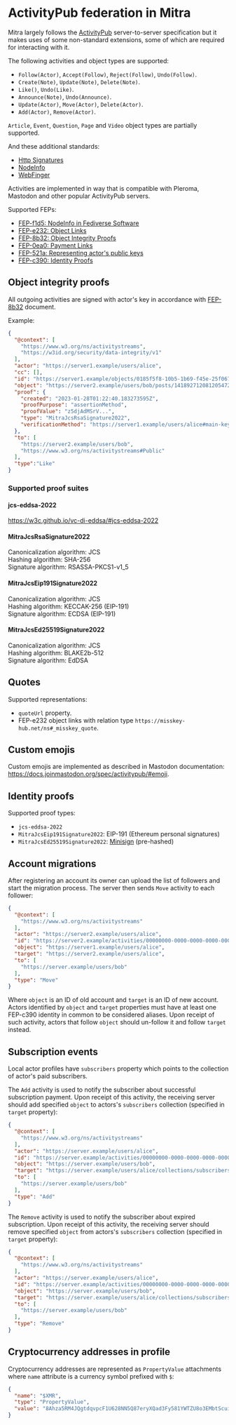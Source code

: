 # ActivityPub federation in Mitra

Mitra largely follows the [ActivityPub](https://www.w3.org/TR/activitypub/) server-to-server specification but it makes uses of some non-standard extensions, some of which are required for interacting with it.

The following activities and object types are supported:

- `Follow(Actor)`, `Accept(Follow)`, `Reject(Follow)`, `Undo(Follow)`.
- `Create(Note)`, `Update(Note)`, `Delete(Note)`.
- `Like()`, `Undo(Like)`.
- `Announce(Note)`, `Undo(Announce)`.
- `Update(Actor)`, `Move(Actor)`, `Delete(Actor)`.
- `Add(Actor)`, `Remove(Actor)`.

`Article`, `Event`, `Question`, `Page` and `Video` object types are partially supported.

And these additional standards:

- [Http Signatures](https://datatracker.ietf.org/doc/html/draft-cavage-http-signatures)
- [NodeInfo](https://nodeinfo.diaspora.software/)
- [WebFinger](https://webfinger.net/)

Activities are implemented in way that is compatible with Pleroma, Mastodon and other popular ActivityPub servers.

Supported FEPs:

- [FEP-f1d5: NodeInfo in Fediverse Software](https://codeberg.org/fediverse/fep/src/branch/main/fep/f1d5/fep-f1d5.md)
- [FEP-e232: Object Links](https://codeberg.org/silverpill/feps/src/branch/main/e232/fep-e232.md)
- [FEP-8b32: Object Integrity Proofs](https://codeberg.org/silverpill/feps/src/branch/main/8b32/fep-8b32.md)
- [FEP-0ea0: Payment Links](https://codeberg.org/silverpill/feps/src/branch/main/0ea0/fep-0ea0.md)
- [FEP-521a: Representing actor's public keys](https://codeberg.org/silverpill/feps/src/branch/main/521a/fep-521a.md)
- [FEP-c390: Identity Proofs](https://codeberg.org/silverpill/feps/src/branch/main/c390/fep-c390.md)

## Object integrity proofs

All outgoing activities are signed with actor's key in accordance with [FEP-8b32](https://codeberg.org/silverpill/feps/src/branch/main/8b32/fep-8b32.md) document.

Example:

```json
{
  "@context": [
    "https://www.w3.org/ns/activitystreams",
    "https://w3id.org/security/data-integrity/v1"
  ],
  "actor": "https://server1.example/users/alice",
  "cc": [],
  "id": "https://server1.example/objects/0185f5f8-10b5-1b69-f45e-25f06792f411",
  "object": "https://server2.example/users/bob/posts/141892712081205472",
  "proof": {
    "created": "2023-01-28T01:22:40.183273595Z",
    "proofPurpose": "assertionMethod",
    "proofValue": "z5djAdMSrV...",
    "type": "MitraJcsRsaSignature2022",
    "verificationMethod": "https://server1.example/users/alice#main-key"
  },
  "to": [
    "https://server2.example/users/bob",
    "https://www.w3.org/ns/activitystreams#Public"
  ],
  "type":"Like"
}
```

### Supported proof suites

#### jcs-eddsa-2022

https://w3c.github.io/vc-di-eddsa/#jcs-eddsa-2022

#### MitraJcsRsaSignature2022

Canonicalization algorithm: JCS  
Hashing algorithm: SHA-256  
Signature algorithm: RSASSA-PKCS1-v1_5

#### MitraJcsEip191Signature2022

Canonicalization algorithm: JCS  
Hashing algorithm: KECCAK-256 (EIP-191)  
Signature algorithm: ECDSA (EIP-191)

#### MitraJcsEd25519Signature2022

Canonicalization algorithm: JCS  
Hashing algorithm: BLAKE2b-512  
Signature algorithm: EdDSA

## Quotes

Supported representations:

- `quoteUrl` property.
- FEP-e232 object links with relation type `https://misskey-hub.net/ns#_misskey_quote`.

## Custom emojis

Custom emojis are implemented as described in Mastodon documentation: https://docs.joinmastodon.org/spec/activitypub/#emoji.

## Identity proofs

Supported proof types:

- `jcs-eddsa-2022`
- `MitraJcsEip191Signature2022`: EIP-191 (Ethereum personal signatures)
- `MitraJcsEd25519Signature2022`: [Minisign](https://jedisct1.github.io/minisign/) (pre-hashed)

## Account migrations

After registering an account its owner can upload the list of followers and start the migration process. The server then sends `Move` activity to each follower:

```json
{
  "@context": [
    "https://www.w3.org/ns/activitystreams"
  ],
  "actor": "https://server2.example/users/alice",
  "id": "https://server2.example/activities/00000000-0000-0000-0000-000000000001",
  "object": "https://server1.example/users/alice",
  "target": "https://server2.example/users/alice",
  "to": [
    "https://server.example/users/bob"
  ],
  "type": "Move"
}
```

Where `object` is an ID of old account and `target` is an ID of new account. Actors identified by `object` and `target` properties must have at least one FEP-c390 identity in common to be considered aliases. Upon receipt of such activity, actors that follow `object` should un-follow it and follow `target` instead.

## Subscription events

Local actor profiles have `subscribers` property which points to the collection of actor's paid subscribers.

The `Add` activity is used to notify the subscriber about successful subscription payment. Upon receipt of this activity, the receiving server should add specified `object` to actors's `subscribers` collection (specified in `target` property):

```json
{
  "@context": [
    "https://www.w3.org/ns/activitystreams"
  ],
  "actor": "https://server.example/users/alice",
  "id": "https://server.example/activities/00000000-0000-0000-0000-000000000001",
  "object": "https://server.example/users/bob",
  "target": "https://server.example/users/alice/collections/subscribers",
  "to": [
    "https://server.example/users/bob"
  ],
  "type": "Add"
}
```

The `Remove` activity is used to notify the subscriber about expired subscription. Upon receipt of this activity, the receiving server should remove specified `object` from actors's `subscribers` collection (specified in `target` property):

```json
{
  "@context": [
    "https://www.w3.org/ns/activitystreams"
  ],
  "actor": "https://server.example/users/alice",
  "id": "https://server.example/activities/00000000-0000-0000-0000-000000000002",
  "object": "https://server.example/users/bob",
  "target": "https://server.example/users/alice/collections/subscribers",
  "to": [
    "https://server.example/users/bob"
  ],
  "type": "Remove"
}
```

## Cryptocurrency addresses in profile

Cryptocurrency addresses are represented as `PropertyValue` attachments where `name` attribute is a currency symbol prefixed with `$`:

```json
{
  "name": "$XMR",
  "type": "PropertyValue",
  "value": "8Ahza5RM4JQgtdqvpcF1U628NN5Q87eryXQad3Fy581YWTZU8o3EMbtScuioQZSkyNNEEE1Lkj2cSbG4VnVYCW5L1N4os5p"
}
```
